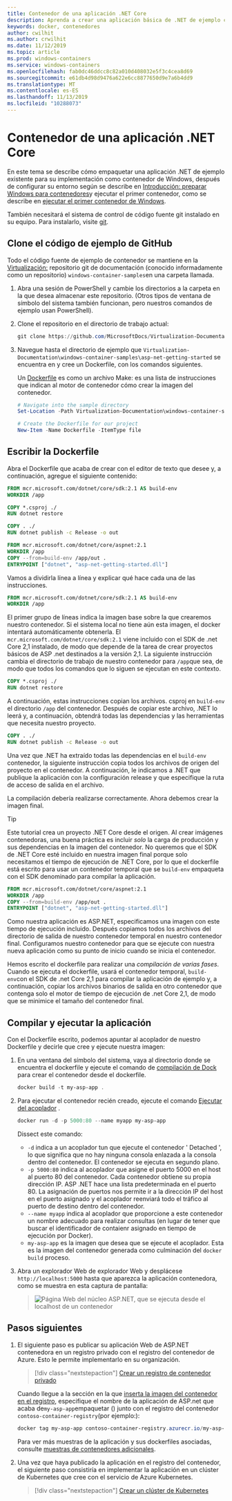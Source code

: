 ```yaml
---
title: Contenedor de una aplicación .NET Core
description: Aprenda a crear una aplicación básica de .NET de ejemplo con contenedores
keywords: docker, contenedores
author: cwilhit
ms.author: crwilhit
ms.date: 11/12/2019
ms.topic: article
ms.prod: windows-containers
ms.service: windows-containers
ms.openlocfilehash: fab0dc46ddcc8c82a010d408032e5f3c4cea8d69
ms.sourcegitcommit: e61db4d98d9476a622e6cc8877650d9e7a6b4dd9
ms.translationtype: MT
ms.contentlocale: es-ES
ms.lasthandoff: 11/13/2019
ms.locfileid: "10288073"
---
```

# <a name="containerize-a-net-core-app"></a>Contenedor de una aplicación .NET Core

En este tema se describe cómo empaquetar una aplicación .NET de ejemplo existente para su implementación como contenedor de Windows, después de configurar su entorno según se describe en [Introducción: preparar Windows para contenedores](set-up-environment.md)y ejecutar el primer contenedor, como se describe en [ejecutar el primer contenedor de Windows](run-your-first-container.md).

También necesitará el sistema de control de código fuente git instalado en su equipo. Para instalarlo, visite [git](https://git-scm.com/download).

## <a name="clone-the-sample-code-from-github"></a>Clone el código de ejemplo de GitHub

Todo el código fuente de ejemplo de contenedor se mantiene en la [Virtualización:](https://github.com/MicrosoftDocs/Virtualization-Documentation) repositorio git de documentación (conocido informadamente como un repositorio) `windows-container-samples`en una carpeta llamada.

1. Abra una sesión de PowerShell y cambie los directorios a la carpeta en la que desea almacenar este repositorio. (Otros tipos de ventana de símbolo del sistema también funcionan, pero nuestros comandos de ejemplo usan PowerShell).
2. Clone el repositorio en el directorio de trabajo actual:

   ```PowerShell
   git clone https://github.com/MicrosoftDocs/Virtualization-Documentation.git
   ```

3. Navegue hasta el directorio de ejemplo que `Virtualization-Documentation\windows-container-samples\asp-net-getting-started` se encuentra en y cree un Dockerfile, con los comandos siguientes.

   Un [Dockerfile](https://docs.docker.com/engine/reference/builder/) es como un archivo Make: es una lista de instrucciones que indican al motor de contenedor cómo crear la imagen del contenedor.

   ```Powershell
   # Navigate into the sample directory
   Set-Location -Path Virtualization-Documentation\windows-container-samples\asp-net-getting-started

   # Create the Dockerfile for our project
   New-Item -Name Dockerfile -ItemType file
   ```

## <a name="write-the-dockerfile"></a>Escribir la Dockerfile

Abra el Dockerfile que acaba de crear con el editor de texto que desee y, a continuación, agregue el siguiente contenido:

```Dockerfile
FROM mcr.microsoft.com/dotnet/core/sdk:2.1 AS build-env
WORKDIR /app

COPY *.csproj ./
RUN dotnet restore

COPY . ./
RUN dotnet publish -c Release -o out

FROM mcr.microsoft.com/dotnet/core/aspnet:2.1
WORKDIR /app
COPY --from=build-env /app/out .
ENTRYPOINT ["dotnet", "asp-net-getting-started.dll"]
```

Vamos a dividirla línea a línea y explicar qué hace cada una de las instrucciones.

```Dockerfile
FROM mcr.microsoft.com/dotnet/core/sdk:2.1 AS build-env
WORKDIR /app
```

El primer grupo de líneas indica la imagen base sobre la que crearemos nuestro contenedor. Si el sistema local no tiene aún esta imagen, el docker intentará automáticamente obtenerla. El `mcr.microsoft.com/dotnet/core/sdk:2.1` viene incluido con el SDK de .net Core 2,1 instalado, de modo que depende de la tarea de crear proyectos básicos de ASP .net destinados a la versión 2,1. La siguiente instrucción cambia el directorio de trabajo de nuestro contenedor para `/app`que sea, de modo que todos los comandos que lo siguen se ejecutan en este contexto.

```Dockerfile
COPY *.csproj ./
RUN dotnet restore
```

A continuación, estas instrucciones copian los archivos. csproj en `build-env` el directorio `/app` del contenedor. Después de copiar este archivo, .NET lo leerá y, a continuación, obtendrá todas las dependencias y las herramientas que necesita nuestro proyecto.

```Dockerfile
COPY . ./
RUN dotnet publish -c Release -o out
```

Una vez que .NET ha extraído todas las dependencias en el `build-env` contenedor, la siguiente instrucción copia todos los archivos de origen del proyecto en el contenedor. A continuación, le indicamos a .NET que publique la aplicación con la configuración release y que especifique la ruta de acceso de salida en el archivo.

La compilación debería realizarse correctamente. Ahora debemos crear la imagen final. 

> [!TIP]
> Este tutorial crea un proyecto .NET Core desde el origen. Al crear imágenes contenedoras, una buena práctica es incluir _solo_ la carga de producción y sus dependencias en la imagen del contenedor. No queremos que el SDK de .NET Core esté incluido en nuestra imagen final porque solo necesitamos el tiempo de ejecución de .NET Core, por lo que el dockerfile está escrito para usar un contenedor temporal que se `build-env` empaqueta con el SDK denominado para compilar la aplicación.

```Dockerfile
FROM mcr.microsoft.com/dotnet/core/aspnet:2.1
WORKDIR /app
COPY --from=build-env /app/out .
ENTRYPOINT ["dotnet", "asp-net-getting-started.dll"]
```

Como nuestra aplicación es ASP.NET, especificamos una imagen con este tiempo de ejecución incluido. Después copiamos todos los archivos del directorio de salida de nuestro contenedor temporal en nuestro contenedor final. Configuramos nuestro contenedor para que se ejecute con nuestra nueva aplicación como su punto de inicio cuando se inicia el contenedor.

Hemos escrito el dockerfile para realizar una _compilación de varias fases_. Cuando se ejecuta el dockerfile, usará el contenedor temporal, `build-env`con el SDK de .net Core 2,1 para compilar la aplicación de ejemplo y, a continuación, copiar los archivos binarios de salida en otro contenedor que contenga solo el motor de tiempo de ejecución de .net Core 2,1, de modo que se minimice el tamaño del contenedor final.

## <a name="build-and-run-the-app"></a>Compilar y ejecutar la aplicación

Con el Dockerfile escrito, podemos apuntar al acoplador de nuestro Dockerfile y decirle que cree y ejecute nuestra imagen:

1. En una ventana del símbolo del sistema, vaya al directorio donde se encuentra el dockerfile y ejecute el comando de [compilación de Dock](https://docs.docker.com/engine/reference/commandline/build/) para crear el contenedor desde el dockerfile.

   ```Powershell
   docker build -t my-asp-app .
   ```

2. Para ejecutar el contenedor recién creado, ejecute el comando [Ejecutar del acoplador](https://docs.docker.com/engine/reference/commandline/run/) .

   ```Powershell
   docker run -d -p 5000:80 --name myapp my-asp-app
   ```

   Dissect este comando:

   * `-d` indica a un acoplador tun que ejecute el contenedor ' Detached ', lo que significa que no hay ninguna consola enlazada a la consola dentro del contenedor. El contenedor se ejecuta en segundo plano. 
   * `-p 5000:80` indica al acoplador que asigne el puerto 5000 en el host al puerto 80 del contenedor. Cada contenedor obtiene su propia dirección IP. ASP .NET hace una lista predeterminada en el puerto 80. La asignación de puertos nos permite ir a la dirección IP del host en el puerto asignado y el acoplador reenviará todo el tráfico al puerto de destino dentro del contenedor.
   * `--name myapp` indica al acoplador que proporcione a este contenedor un nombre adecuado para realizar consultas (en lugar de tener que buscar el identificador de contaienr asignado en tiempo de ejecución por Docker).
   * `my-asp-app` es la imagen que desea que se ejecute el acoplador. Esta es la imagen del contenedor generada como culminación del `docker build` proceso.

3. Abra un explorador Web de explorador Web y desplácese `http://localhost:5000` hasta que aparezca la aplicación contenedora, como se muestra en esta captura de pantalla:

   >![Página Web del núcleo ASP.NET, que se ejecuta desde el localhost de un contenedor](media/SampleAppScreenshot.png)

## <a name="next-steps"></a>Pasos siguientes

1. El siguiente paso es publicar su aplicación Web de ASP.NET contenedora en un registro privado con el registro del contenedor de Azure. Esto le permite implementarlo en su organización.

   > [!div class="nextstepaction"]
   > [Crear un registro de contenedor privado](https://docs.microsoft.com/azure/container-registry/container-registry-get-started-powershell)

   Cuando llegue a la sección en la que [inserta la imagen del contenedor en el registro](https://docs.microsoft.com/azure/container-registry/container-registry-get-started-powershell#push-image-to-registry), especifique el nombre de la aplicación de ASP.net que acaba de`my-asp-app`empaquetar () junto con el registro del contenedor `contoso-container-registry`(por ejemplo:):

   ```PowerShell
   docker tag my-asp-app contoso-container-registry.azurecr.io/my-asp-app:v1
   ```

   Para ver más muestras de la aplicación y sus dockerfiles asociadas, consulte [muestras de contenedores adicionales](../samples.md).

2. Una vez que haya publicado la aplicación en el registro del contenedor, el siguiente paso consistiría en implementar la aplicación en un clúster de Kubernetes que cree con el servicio de Azure Kubernetes.

   > [!div class="nextstepaction"]
   > [Crear un clúster de Kubernetes](https://docs.microsoft.com/azure/aks/windows-container-cli)
